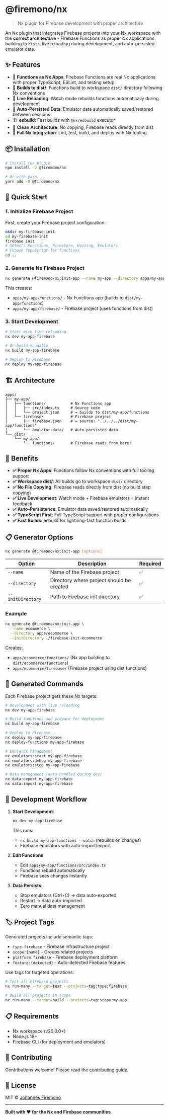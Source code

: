 # @firemono/nx

> Nx plugin for Firebase development with proper architecture

An Nx plugin that integrates Firebase projects into your Nx workspace with the **correct architecture** - Firebase Functions as proper Nx applications building to `dist/`, live reloading during development, and auto-persisted emulator data.

## ✨ Features

- 🚀 **Functions as Nx Apps**: Firebase Functions are real Nx applications with proper TypeScript, ESLint, and testing setup
- 📂 **Builds to dist/**: Functions build to workspace `dist/` directory following Nx conventions  
- 🔄 **Live Reloading**: Watch mode rebuilds functions automatically during development
- 💾 **Auto-Persisted Data**: Emulator data automatically saved/restored between sessions
- 🏗️ **esbuild**: Fast builds with `@nx/esbuild` executor
- 🧹 **Clean Architecture**: No copying, Firebase reads directly from dist
- 🔧 **Full Nx Integration**: Lint, test, build, and deploy with Nx tooling

## 📦 Installation

```bash
# Install the plugin
npm install -D @firemono/nx

# Or with yarn
yarn add -D @firemono/nx
```

## 🚀 Quick Start

### 1. Initialize Firebase Project

First, create your Firebase project configuration:

```bash
mkdir my-firebase-init
cd my-firebase-init
firebase init
# Select: Functions, Firestore, Hosting, Emulators
# Choose TypeScript for functions
cd ..
```

### 2. Generate Nx Firebase Project

```bash
nx generate @firemono/nx:init-app --name my-app --directory apps/my-app --initDirectory ./my-firebase-init
```

This creates:
- `apps/my-app/functions/` - Nx Functions app (builds to `dist/my-app/functions`)
- `apps/my-app/firebase/` - Firebase project (uses functions from dist)

### 3. Start Development

```bash
# Start with live reloading
nx dev my-app-firebase

# Or build manually  
nx build my-app-firebase

# Deploy to Firebase
nx deploy my-app-firebase
```

## 🏗️ Architecture

```
apps/
├── my-app/
│   ├── functions/           # Nx Functions app
│   │   ├── src/index.ts     # Source code
│   │   └── project.json     # → builds to dist/my-app/functions
│   └── firebase/            # Firebase project  
│       ├── firebase.json    # → source: "../../../dist/my-app/functions"
│       └── emulator-data/   # Auto-persisted data
└── dist/
    └── my-app/
        └── functions/       # Firebase reads from here!
```

## 🎯 Benefits

- **✅ Proper Nx Apps**: Functions follow Nx conventions with full tooling support
- **✅ Workspace dist/**: All builds go to workspace `dist/` directory  
- **✅ No File Copying**: Firebase reads directly from dist (no build step copying)
- **✅ Live Development**: Watch mode + Firebase emulators = instant feedback
- **✅ Auto-Persistence**: Emulator data saved/restored automatically
- **✅ TypeScript First**: Full TypeScript support with proper configurations
- **✅ Fast Builds**: esbuild for lightning-fast function builds

## 📋 Generator Options

```bash
nx generate @firemono/nx:init-app [options]
```

| Option | Description | Required |
|--------|-------------|----------|
| `--name` | Name of the Firebase project | ✅ |
| `--directory` | Directory where project should be created | ✅ |  
| `--initDirectory` | Path to Firebase init directory | ✅ |

### Example

```bash
nx generate @firemono/nx:init-app \
  --name ecommerce \
  --directory apps/ecommerce \
  --initDirectory ./firebase-init-ecommerce
```

Creates:
- `apps/ecommerce/functions/` (Nx app building to `dist/ecommerce/functions`)
- `apps/ecommerce/firebase/` (Firebase project using dist functions)

## 🔧 Generated Commands

Each Firebase project gets these Nx targets:

```bash
# Development with live reloading
nx dev my-app-firebase

# Build functions and prepare for deployment  
nx build my-app-firebase

# Deploy to Firebase
nx deploy my-app-firebase
nx deploy-functions my-app-firebase

# Emulator management
nx emulators:start my-app-firebase
nx emulators:debug my-app-firebase  
nx emulators:stop my-app-firebase

# Data management (auto-handled during dev)
nx data:export my-app-firebase
nx data:import my-app-firebase
```

## 🔄 Development Workflow

1. **Start Development**:
   ```bash
   nx dev my-app-firebase
   ```
   This runs:
   - `nx build my-app-functions --watch` (rebuilds on changes)
   - Firebase emulators with auto-import/export

2. **Edit Functions**: 
   - Edit `apps/my-app/functions/src/index.ts`
   - Functions rebuild automatically
   - Firebase sees changes instantly

3. **Data Persists**:
   - Stop emulators (Ctrl+C) → data auto-exported  
   - Restart → data auto-imported
   - Zero manual data management

## 🏷️ Project Tags

Generated projects include semantic tags:

- `type:firebase` - Firebase infrastructure project
- `scope:{name}` - Groups related projects  
- `platform:firebase` - Firebase deployment platform
- `feature:{detected}` - Auto-detected Firebase features

Use tags for targeted operations:
```bash
# Test all Firebase projects
nx run-many --target=test --projects=tag:type:firebase

# Build all projects in scope  
nx run-many --target=build --projects=tag:scope:my-app
```

## 📋 Requirements

- Nx workspace (v20.0.0+)
- Node.js 18+
- Firebase CLI (for deployment and emulators)

## 🤝 Contributing

Contributions welcome! Please read the [contributing guide](https://github.com/johannesfiremono/nx-firebase-monorepo-example/blob/main/CONTRIBUTING.md).

## 📄 License

MIT © [Johannes Firemono](https://github.com/johannesfiremono)

---

**Built with ❤️ for the Nx and Firebase communities**
